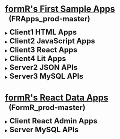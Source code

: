 # <u>formR's First Sample Apps</u>
  <h2 style="font-size:24px; margin: -18px 0px 15px 12px;">(FRApps_prod-master)</h2>

  <details><summary><b style="font-size:24px;">Client1 HTML Apps</b></summary>

  - ### [1c1. My HTML Custom App](client1/1c1_my-html-custom-app/index_final_custom.html)
    A simple responsive app using HTML and .CSS styles

  - ### [2c1. Student Website](client1/2c1_student-website/index.html)
    A website based on My HTML Custom App

  </details>
  <details><summary><b style="font-size:24px;">Client2 JavaScript Apps</b></summary>

  - ### [1c2. My JavaScript Custom App]()
    A refactored JavaScript app using My HTML Custom App

  - ### [2c2. My JavaScript Click Samples]()
    A refactored JavaScript app using My HTML Custom App

  - ### [3c2. JavaScript FAQs App]()
    A simple JavaScript app to display FAQs using collapsing detail / stage items

  - ### [4c2. JavaScript Cards App]()
    A simple JavaScript app to display cards using a collapsing carousel

  - ### [5c2. JavaScript JSON Data App]()
    A simple JavaScript app to retreive JSON data requested with an API call.

  </details>
  <details><summary><b style="font-size:24px;">Client3 React Apps</b></summary>

  - ### [1c3. React Cards and FAQs App]()
    A simple React app to display FAQs using collapsing cards and detail / stage items

  - ### [2c3. React Empty App]()
    A clean React client app with only one line of HTML and all the React dependancies.

  - ### [3c3. React Button]()
    A simple button componant using React deployed from an Internet CDN.

  - ### [4c3. React App with No API]()
    A simple React app using client-side routes and data.

  - ### [5c3. React App with API]()
    A simple React app using client-side routes and data served with an API call.

  - ### [6c3. My React Custom App]()
    A simple React client app that can be used as a home page template.

  </details>
  <details><summary><b style="font-size:24px;">Client4 Lit Apps</b></summary>

  - ### [1c4. Simple Lit Component App]()
    A clean Lit component

  - ### [2c4. Lit Cards and FAQs App]()
    A simple Lit app to display FAQs using collapsing cards and detail / stage items

  - ### [3c4. Lit App with API]()
    A simple Lit app requesting data from a server API

  </details>
  <details><summary><b style="font-size:24px;">Server2 JSON APIs</b></summary>

  - ### [5s2. JSON Data API]()
    A simple API to return JSON data requested with an API call.

  </details>
  <details><summary><b style="font-size:24px;">Server3 MySQL APIs</b></summary>

  - ### [5s3. React Data API]](server3/5s3-react-app-wi-api/index.html)
    A simple React API to return data requested with an API call.

  </details>

# <u>formR's React Data Apps</u>
  <h2 style="font-size:24px; margin: -18px 0px 15px 12px;">(FormR_prod-master)</h2>

  <details><summary><b style="font-size:24px;">Client React Admin Apps</b></summary>

  - ### [1c. World]()
    A React client app to view data in the World database.

  - ### [3c. RAuth]()
    A React client app to authenticate users in the RAuth table.

  - ### [4c. Admin]()
    A React client app to view, add, edit or delete users in the RAuth table

  - ### [5c. formR]()
    A React client app to view, add, edit or delete data in the World database

  </details>
  <details><summary><b style="font-size:24px;">Server MySQL APIs</b></summary>

  - ### [1s. World]()
    A React server api to view data in the World database.

  - ### [3s. RAuth]()
    A React server api to authenticate users in the RAuth table.

  - ### [4s. Admin]()
    A React server api to view, add, edit or delete users in the RAuth table

  - ### [5s. formR]()
    A React server api to view, add, edit or delete data in the World database

  </details>
